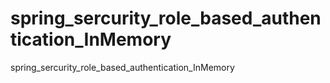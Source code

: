 # spring_sercurity_role_based_authentication_InMemory
spring_sercurity_role_based_authentication_InMemory
